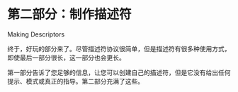 # 第二部分：制作描述符

<!-- ch 6~13 -->

Making Descriptors

终于，好玩的部分来了。尽管描述符协议很简单，但是描述符有很多种使用方式，即使最后一部分很长，这一部分也会更长。

第一部分告诉了您足够的信息，让您可以创建自己的描述符，但是它没有给出任何提示、模式或真正的指导。第二部分充满了这些。